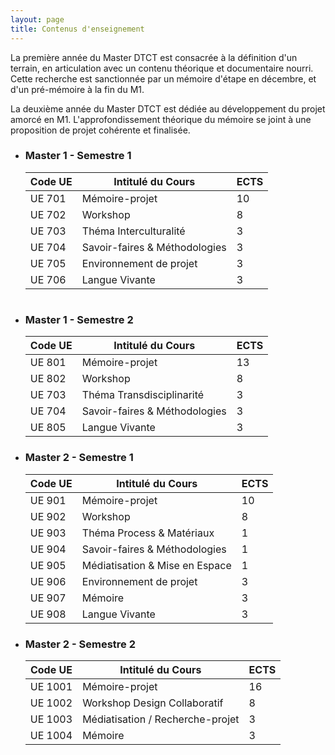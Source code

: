 ```yaml
---
layout: page
title: Contenus d'enseignement
---
```


<p><span class="surligne">La première année du Master DTCT</span> est consacrée à la définition d'un terrain, en articulation avec un contenu théorique et documentaire nourri. Cette recherche est sanctionnée par un mémoire d'étape en décembre, et d'un pré-mémoire à la fin du M1.</p>

<p><span class="surligne">La deuxième année du Master DTCT</span> est dédiée au développement du projet amorcé en M1. L'approfondissement théorique du mémoire se joint à une proposition de projet cohérente et finalisée.
</p>
<ul class="collapsible" data-collapsible="accordion">
  <li>
  <div class="collapsible-header"><h3>Master 1 - Semestre 1</h3></div>  

 <div class="collapsible-body">

<table>

  <thead>
    <tr>
      <th>Code UE</th>
      <th>Intitulé du Cours</th>
      <th>ECTS</th>
    </tr>
  </thead>
  <tbody>
    <tr>
      <td>UE 701</td>
      <td>Mémoire-projet </td>
      <td class="ects-align">10</td>
    </tr>
    <tr>
      <td>UE 702</td>
      <td>Workshop</td>
      <td class="ects-align">8</td>
    </tr>
    <tr>
      <td>UE 703</td>
      <td>Théma Interculturalité</td>
      <td class="ects-align">3</td>
    </tr>
      <tr>
      <td>UE 704</td>
      <td>Savoir-faires & Méthodologies</td>
      <td class="ects-align">3</td>
    </tr>
      <tr>
      <td>UE 705</td>
      <td>Environnement de projet</td>
      <td class="ects-align">3</td>
    </tr>
      <tr>
      <td>UE 706</td>
      <td>Langue Vivante</td>
      <td class="ects-align">3</td>
    </tr>
  </tbody>
</table>
</div>
</li>

<li>
  <div class="collapsible-header"><h1 class="post-title"><h3>Master 1 - Semestre 2</h3></h1></div>  

<div class="collapsible-body">

<table>

  <thead>
    <tr>
      <th>Code UE</th>
      <th>Intitulé du Cours</th>
      <th>ECTS</th>
    </tr>
  </thead>
  <tbody>
    <tr>
      <td>UE 801</td>
      <td>Mémoire-projet </td>
      <td class="ects-align">13</td>
    </tr>
    <tr>
      <td>UE 802</td>
      <td>Workshop</td>
      <td class="ects-align">8</td>
    </tr>
    <tr>
      <td>UE 703</td>
      <td>Théma Transdisciplinarité</td>
      <td class="ects-align">3</td>
    </tr>
      <tr>
      <td>UE 704</td>
      <td>Savoir-faires & Méthodologies</td>
      <td class="ects-align">3</td>
    </tr>
      <tr>
      <td>UE 805</td>
      <td>Langue Vivante</td>
      <td class="ects-align">3</td>
    </tr>
  </tbody>
</table>
</div>
</li>

<li>
  <div class="collapsible-header"><h3>Master 2 - Semestre 1</h3></div>  

 <div class="collapsible-body">

<table>

  <thead>
    <tr>
      <th>Code UE</th>
      <th>Intitulé du Cours</th>
      <th>ECTS</th>
    </tr>
  </thead>
  <tbody>
    <tr>
      <td>UE 901</td>
      <td>Mémoire-projet </td>
      <td class="ects-align">10</td>
    </tr>
    <tr>
      <td>UE 902</td>
      <td>Workshop</td>
      <td class="ects-align">8</td>
    </tr>
    <tr>
      <td>UE 903</td>
      <td>Théma Process & Matériaux</td>
      <td class="ects-align">1</td>
    </tr>
      <tr>
      <td>UE 904</td>
      <td>Savoir-faires & Méthodologies</td>
      <td class="ects-align">1</td>
    </tr>
   <tr>
      <td>UE 905</td>
      <td>Médiatisation & Mise en Espace</td>
      <td class="ects-align">1</td>
    </tr>
      <tr>
      <td>UE 906</td>
      <td>Environnement de projet</td>
      <td class="ects-align">3</td>
    </tr>
      <tr>
      <td>UE 907</td>
      <td>Mémoire</td>
      <td class="ects-align">3</td>
    </tr>
        <tr>
      <td>UE 908</td>
      <td>Langue Vivante</td>
      <td class="ects-align">3</td>
    </tr>
  </tbody>
</table>
</div>
</li>


<li>
  <div class="collapsible-header"><h3>Master 2 - Semestre 2</h3></div>  

 <div class="collapsible-body">

<table>

  <thead>
    <tr>
      <th>Code UE</th>
      <th>Intitulé du Cours</th>
      <th>ECTS</th>
    </tr>
  </thead>
  <tbody>
    <tr>
      <td>UE 1001</td>
      <td>Mémoire-projet</td>
      <td class="ects-align">16</td>
    </tr>
    <tr>
      <td>UE 1002</td>
      <td>Workshop Design Collaboratif</td>
      <td class="ects-align">8</td>
    </tr>
    <tr>
      <td>UE 1003</td>
      <td>Médiatisation / Recherche-projet</td>
      <td class="ects-align">3</td>
    </tr>
      <tr>
      <td>UE 1004</td>
      <td>Mémoire</td>
      <td class="ects-align">3</td>
    </tr>
  </tbody>
</table>
</div>
</li>

</ul>



